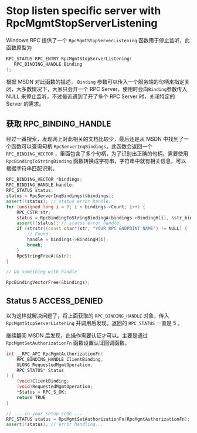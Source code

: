 # Stop listen specific server with RpcMgmtStopServerListening

Windows RPC 提供了一个 `RpcMgmtStopServerListening` 函数用于停止监听，此函数原型为

```c++
RPC_STATUS RPC_ENTRY RpcMgmtStopServerListening(
   RPC_BINDING_HANDLE Binding
);
```

根据 MSDN 对此函数的描述， `Binding` 参数可以传入一个服务端的句柄来指定关闭，大多数情况下，大家只会开一个 RPC Server，使用时会向`Binding`参数传入 NULL 来停止监听，不过最近遇到了开了多个 RPC Server 时，关闭特定的 Server 的需求。

## 获取 RPC_BINDING_HANDLE

经过一番搜索，发现网上对此相关的文档比较少，最后还是从 MSDN 中找到了一个函数可以查询句柄 `RpcServerInqBindings`。此函数会返回一个 `RPC_BINDING_VECTOR` ，里面包含了多个句柄，为了识别出正确的句柄，需要使用 `RpcBindingToStringBinding` 函数转换成字符串，字符串中就有相关信息，可以根据字符串匹配识别。

```c++
RPC_BINDING_VECTOR *bindings;
RPC_BINDING_HANDLE handle;
RPC_STATUS status;
status = RpcServerInqBindings(&bindings);
assert(!status); // status error handle.
for (unsigned long i = 0; i < bindings->Count; i++) {
    RPC_CSTR str;
    status = RpcBindingToStringBindingA(bindings->BindingH[i], &str_bind);
    assert(!status); // status error handle.
    if (strstr((const char*)str, "YOUR RPC ENDPOINT NAME") != NULL) {
        // Found
        handle = bindings->BindingH[i];
        break;
    }
    RpcStringFreeA(&str);
}

// Do something with handle

RpcBindingVectorFree(&bindings);
```

## Status 5 ACCESS_DENIED

以为这样就解决问题了，将上面获取的 `RPC_BINDING_HANDLE` 对象，传入 `RpcMgmtStopServerListening` 并调用后发现，返回的 `RPC_STATUS` 一直是 5 。

继续翻阅 MSDN 后发现，此操作需要认证才可以。主要是通过 `RpcMgmtSetAuthorizationFn` 函数设置认证回调函数。

```c++
int __RPC_API RpcMgmtAuthorizationFn(
    RPC_BINDING_HANDLE ClientBinding,
    ULONG RequestedMgmtOperation,
    RPC_STATUS* Status
) {
	(void)ClientBinding;
	(void)RequestedMgmtOperation;
	*Status = RPC_S_OK;
    return TRUE
}

// ... in your setup code ...
RPC_STATUS status = RpcMgmtSetAuthorizationFn(RpcMgmtAuthorizationFn);
assert(!status); // error handling...
```





